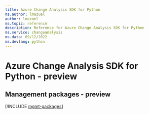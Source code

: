 ```yaml
---
title: Azure Change Analysis SDK for Python
ms.author: lmazuel
author: lmazuel
ms.topic: reference
description: Reference for Azure Change Analysis SDK for Python
ms.service: changeanalysis
ms.data: 09/12/2022
ms.devlang: python
---
```

# Azure Change Analysis SDK for Python - preview

## Management packages - preview
[!INCLUDE [mgmt-packages](change-analysis-mgmt-index.md)]
